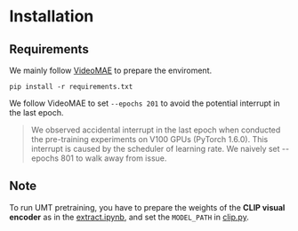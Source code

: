 # Installation

## Requirements

We mainly follow [VideoMAE](https://github.com/MCG-NJU/VideoMAE) to prepare the enviroment.

```shell
pip install -r requirements.txt
```

We follow VideoMAE to set `--epochs 201` to avoid the potential interrupt in the last epoch.

> We observed accidental interrupt in the last epoch when conducted the pre-training experiments on V100 GPUs (PyTorch 1.6.0). This interrupt is caused by the scheduler of learning rate. We naively set --epochs 801 to walk away from issue.

## Note

To run UMT pretraining, you have to prepare the weights of the **CLIP visual encoder** as in the [extract.ipynb](./models/extract_clip/extract.ipynb), and set the `MODEL_PATH` in [clip.py](./models/clip.py).